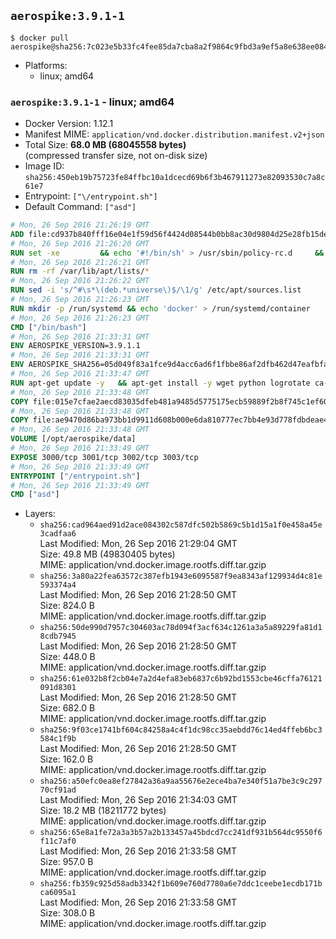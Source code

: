 ## `aerospike:3.9.1-1`

```console
$ docker pull aerospike@sha256:7c023e5b33fc4fee85da7cba8a2f9864c9fbd3a9ef5a8e638ee084eb8194461e
```

-	Platforms:
	-	linux; amd64

### `aerospike:3.9.1-1` - linux; amd64

-	Docker Version: 1.12.1
-	Manifest MIME: `application/vnd.docker.distribution.manifest.v2+json`
-	Total Size: **68.0 MB (68045558 bytes)**  
	(compressed transfer size, not on-disk size)
-	Image ID: `sha256:450eb19b75723fe84ffbc10a1dcecd69b6f3b467911273e82093530c7a8c61e7`
-	Entrypoint: `["\/entrypoint.sh"]`
-	Default Command: `["asd"]`

```dockerfile
# Mon, 26 Sep 2016 21:26:19 GMT
ADD file:cd937b840fff16e04e1f59d56f4424d08544b0bb8ac30d9804d25e28fb15ded3 in / 
# Mon, 26 Sep 2016 21:26:20 GMT
RUN set -xe 		&& echo '#!/bin/sh' > /usr/sbin/policy-rc.d 	&& echo 'exit 101' >> /usr/sbin/policy-rc.d 	&& chmod +x /usr/sbin/policy-rc.d 		&& dpkg-divert --local --rename --add /sbin/initctl 	&& cp -a /usr/sbin/policy-rc.d /sbin/initctl 	&& sed -i 's/^exit.*/exit 0/' /sbin/initctl 		&& echo 'force-unsafe-io' > /etc/dpkg/dpkg.cfg.d/docker-apt-speedup 		&& echo 'DPkg::Post-Invoke { "rm -f /var/cache/apt/archives/*.deb /var/cache/apt/archives/partial/*.deb /var/cache/apt/*.bin || true"; };' > /etc/apt/apt.conf.d/docker-clean 	&& echo 'APT::Update::Post-Invoke { "rm -f /var/cache/apt/archives/*.deb /var/cache/apt/archives/partial/*.deb /var/cache/apt/*.bin || true"; };' >> /etc/apt/apt.conf.d/docker-clean 	&& echo 'Dir::Cache::pkgcache ""; Dir::Cache::srcpkgcache "";' >> /etc/apt/apt.conf.d/docker-clean 		&& echo 'Acquire::Languages "none";' > /etc/apt/apt.conf.d/docker-no-languages 		&& echo 'Acquire::GzipIndexes "true"; Acquire::CompressionTypes::Order:: "gz";' > /etc/apt/apt.conf.d/docker-gzip-indexes 		&& echo 'Apt::AutoRemove::SuggestsImportant "false";' > /etc/apt/apt.conf.d/docker-autoremove-suggests
# Mon, 26 Sep 2016 21:26:21 GMT
RUN rm -rf /var/lib/apt/lists/*
# Mon, 26 Sep 2016 21:26:22 GMT
RUN sed -i 's/^#\s*\(deb.*universe\)$/\1/g' /etc/apt/sources.list
# Mon, 26 Sep 2016 21:26:23 GMT
RUN mkdir -p /run/systemd && echo 'docker' > /run/systemd/container
# Mon, 26 Sep 2016 21:26:23 GMT
CMD ["/bin/bash"]
# Mon, 26 Sep 2016 21:33:31 GMT
ENV AEROSPIKE_VERSION=3.9.1.1
# Mon, 26 Sep 2016 21:33:31 GMT
ENV AEROSPIKE_SHA256=05d049f83a1fce9d4acc6ad6f1fbbe86af2dfb462d47eafbfae1ae4dbbb943c1
# Mon, 26 Sep 2016 21:33:47 GMT
RUN apt-get update -y   && apt-get install -y wget python logrotate ca-certificates   && wget "https://www.aerospike.com/artifacts/aerospike-server-community/${AEROSPIKE_VERSION}/aerospike-server-community-${AEROSPIKE_VERSION}-ubuntu16.04.tgz" -O aerospike-server.tgz   && echo "$AEROSPIKE_SHA256 *aerospike-server.tgz" | sha256sum -c -   && mkdir aerospike   && tar xzf aerospike-server.tgz --strip-components=1 -C aerospike   && dpkg -i aerospike/aerospike-server-*.deb   && mkdir -p /var/log/aerospike/   && mkdir -p /var/run/aerospike/   && rm -rf aerospike-server.tgz aerospike /var/lib/apt/lists/*   && dpkg -r openssl ca-certificates   && dpkg --purge openssl ca-certificates
# Mon, 26 Sep 2016 21:33:48 GMT
COPY file:015e7cfae2aecd83035dfeb481a9485d5775175ecb59889f2b8f745c1ef60573 in /etc/aerospike/aerospike.conf 
# Mon, 26 Sep 2016 21:33:48 GMT
COPY file:ae9470d86ba973bb1d9911d608b000e6da810777ec7bb4e93d778fdbdeae4501 in /entrypoint.sh 
# Mon, 26 Sep 2016 21:33:48 GMT
VOLUME [/opt/aerospike/data]
# Mon, 26 Sep 2016 21:33:49 GMT
EXPOSE 3000/tcp 3001/tcp 3002/tcp 3003/tcp
# Mon, 26 Sep 2016 21:33:49 GMT
ENTRYPOINT ["/entrypoint.sh"]
# Mon, 26 Sep 2016 21:33:49 GMT
CMD ["asd"]
```

-	Layers:
	-	`sha256:cad964aed91d2ace084302c587dfc502b5869c5b1d15a1f0e458a45e3cadfaa6`  
		Last Modified: Mon, 26 Sep 2016 21:29:04 GMT  
		Size: 49.8 MB (49830405 bytes)  
		MIME: application/vnd.docker.image.rootfs.diff.tar.gzip
	-	`sha256:3a80a22fea63572c387efb1943e6095587f9ea8343af129934d4c81e593374a4`  
		Last Modified: Mon, 26 Sep 2016 21:28:50 GMT  
		Size: 824.0 B  
		MIME: application/vnd.docker.image.rootfs.diff.tar.gzip
	-	`sha256:50de990d7957c304603ac78d094f3acf634c1261a3a5a89229fa81d18cdb7945`  
		Last Modified: Mon, 26 Sep 2016 21:28:50 GMT  
		Size: 448.0 B  
		MIME: application/vnd.docker.image.rootfs.diff.tar.gzip
	-	`sha256:61e032b8f2cb04e7a2d4efa83eb6837c6b92bd1553cbe46cffa76121091d8301`  
		Last Modified: Mon, 26 Sep 2016 21:28:50 GMT  
		Size: 682.0 B  
		MIME: application/vnd.docker.image.rootfs.diff.tar.gzip
	-	`sha256:9f03ce1741bf604c84258a4c4f1dc98cc35aebdd76c14ed4ffeb6bc3584c1f9b`  
		Last Modified: Mon, 26 Sep 2016 21:28:50 GMT  
		Size: 162.0 B  
		MIME: application/vnd.docker.image.rootfs.diff.tar.gzip
	-	`sha256:a50efc0ea8ef27842a36a9aa55676e2ece4ba7e340f51a7be3c9c29770cf91ad`  
		Last Modified: Mon, 26 Sep 2016 21:34:03 GMT  
		Size: 18.2 MB (18211772 bytes)  
		MIME: application/vnd.docker.image.rootfs.diff.tar.gzip
	-	`sha256:65e8a1fe72a3a3b57a2b133457a45bdcd7cc241df931b564dc9550f6f11c7af0`  
		Last Modified: Mon, 26 Sep 2016 21:33:58 GMT  
		Size: 957.0 B  
		MIME: application/vnd.docker.image.rootfs.diff.tar.gzip
	-	`sha256:fb359c925d58adb3342f1b609e760d7780a6e7ddc1ceebe1ecdb171bca6095a1`  
		Last Modified: Mon, 26 Sep 2016 21:33:58 GMT  
		Size: 308.0 B  
		MIME: application/vnd.docker.image.rootfs.diff.tar.gzip
